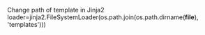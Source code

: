 Change path of template in Jinja2
loader=jinja2.FileSystemLoader(os.path.join(os.path.dirname(__file__), 'templates')))
